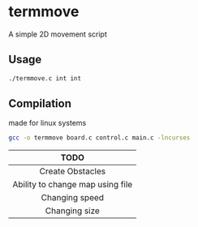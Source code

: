 # termmove
A simple 2D movement script
## Usage
```sh
./termmove.c int int
```
## Compilation
made for linux systems
```sh
gcc -o termmove board.c control.c main.c -lncurses
```
| TODO |
| :---: |
| Create Obstacles |
| Ability to change map using file |
| Changing speed |
| Changing size |



